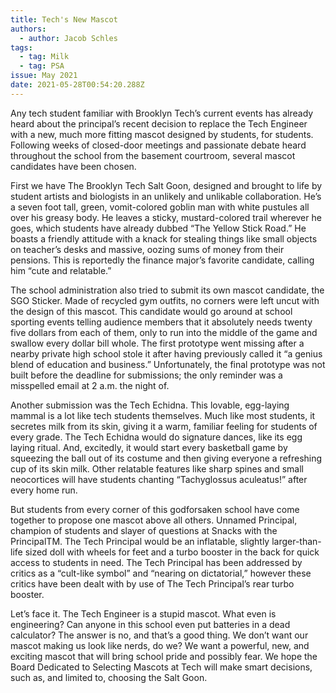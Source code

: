 ```yaml
---
title: Tech's New Mascot
authors:
  - author: Jacob Schles
tags:
  - tag: Milk
  - tag: PSA
issue: May 2021
date: 2021-05-28T00:54:20.288Z
---
```

Any tech student familiar with Brooklyn Tech’s current events has already heard about the principal’s recent decision to replace the Tech Engineer with a new, much more fitting mascot designed by students, for students. Following weeks of closed-door meetings and passionate debate heard throughout the school from the basement courtroom, several mascot candidates have been chosen.

First we have The Brooklyn Tech Salt Goon, designed and brought to life by student artists and biologists in an unlikely and unlikable collaboration. He’s a seven foot tall, green, vomit-colored goblin man with white pustules all over his greasy body. He leaves a sticky, mustard-colored trail wherever he goes, which students have already dubbed “The Yellow Stick Road.” He boasts a friendly attitude with a knack for stealing things like small objects on teacher’s desks and massive, oozing sums of money from their pensions. This is reportedly the finance major’s favorite candidate, calling him “cute and relatable.”

The school administration also tried to submit its own mascot candidate, the SGO Sticker. Made of recycled gym outfits, no corners were left uncut with the design of this mascot. This candidate would go around at school sporting events telling audience members that it absolutely needs twenty five dollars from each of them, only to run into the middle of the game and swallow every dollar bill whole. The first prototype went missing after a nearby private high school stole it after having previously called it “a genius blend of education and business.” Unfortunately, the final prototype was not built before the deadline for submissions; the only reminder was a misspelled email at 2 a.m. the night of.

Another submission was the Tech Echidna. This lovable, egg-laying mammal is a lot like tech students themselves. Much like most students, it secretes milk from its skin, giving it a warm, familiar feeling for students of every grade. The Tech Echidna would do signature dances, like its egg laying ritual. And, excitedly, it would start every basketball game by squeezing the ball out of its costume and then giving everyone a refreshing cup of its skin milk. Other relatable features like sharp spines and small neocortices will have students chanting “Tachyglossus aculeatus!” after every home run.

But students from every corner of this godforsaken school have come together to propose one mascot above all others. Unnamed Principal, champion of students and slayer of questions at Snacks with the PrincipalTM. The Tech Principal would be an inflatable, slightly larger-than-life sized doll with wheels for feet and a turbo booster in the back for quick access to students in need. The Tech Principal has been addressed by critics as a “cult-like symbol” and “nearing on dictatorial,” however these critics have been dealt with by use of The Tech Principal’s rear turbo booster.

Let’s face it. The Tech Engineer is a stupid mascot. What even is engineering? Can anyone in this school even put batteries in a dead calculator? The answer is no, and that’s a good thing. We don’t want our mascot making us look like nerds, do we? We want a powerful, new, and exciting mascot that will bring school pride and possibly fear. We hope the Board Dedicated to Selecting Mascots at Tech will make smart decisions, such as, and limited to, choosing the Salt Goon.
